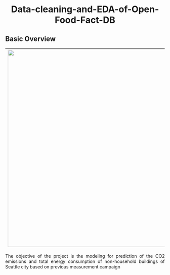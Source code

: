<p align="center"><https://github.com/FrancescoFran/Data-cleaning-and-EDA-of-Open-Food-Fact-DB/assets/96301982/bbcb1413-1a5e-4ecf-a8d4-96585ff8ee91></p>
<h1 align="center">Data-cleaning-and-EDA-of-Open-Food-Fact-DB</h1>
<h2 align="left">Basic Overview</h2>

| <img width="623" src="https://github.com/FrancescoFran/Modeling-and-forecasting-building-energy-consumption/assets/96301982/536b24cb-bf05-4c1a-99c6-c288f68ceb1e">  | <img width="406" src="https://github.com/FrancescoFran/Modeling-and-forecasting-building-energy-consumption/assets/96301982/595d12a9-4a7f-497e-addd-837c8e4dc201"> |
| ------------- | ------------- |

<p align="justify">The objective of the project is the modeling for prediction of the CO2 emissions and total energy consumption of non-household buildings of Seattle city based on previous measurement campaign </p>

